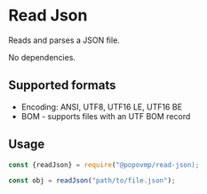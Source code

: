 # Read Json

Reads and parses a JSON file.

No dependencies.

## Supported formats

* Encoding: ANSI, UTF8, UTF16 LE, UTF16 BE
* BOM - supports files with an UTF BOM record

## Usage

```JavaScript
const {readJson} = require("@popovmp/read-json);

const obj = readJson("path/to/file.json");
```
